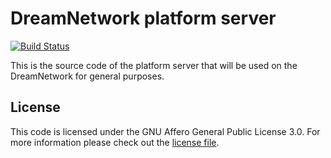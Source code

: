 DreamNetwork platform server
============================

[![Build Status](https://travis-ci.org/DreamNetwork/Platform-Server.svg?branch=master)](https://travis-ci.org/DreamNetwork/Platform-Server)

This is the source code of the platform server that will be used on the DreamNetwork for general purposes.

## License

This code is licensed under the GNU Affero General Public License 3.0. For more information please check out the [license file](LICENSE.txt).